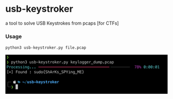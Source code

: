 # usb-keystroker
a tool to solve USB Keystrokes from pcaps [for CTFs]
### Usage
```bash
python3 usb-keystroker.py file.pcap
```

![](usb.png)
